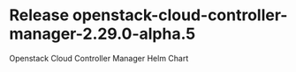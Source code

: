 # Release openstack-cloud-controller-manager-2.29.0-alpha.5
Openstack Cloud Controller Manager Helm Chart